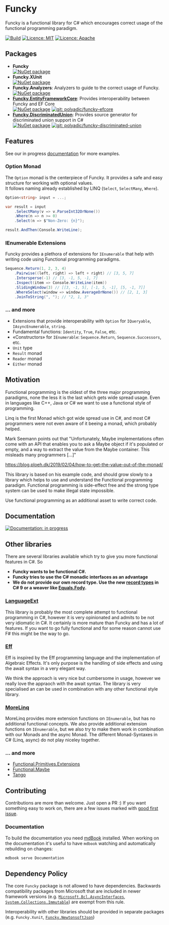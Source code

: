 # Funcky

Funcky is a functional library for C# which encourages correct usage of the functional programming paradigm.

[![Build](https://github.com/polyadic/funcky/workflows/Build/badge.svg)](https://github.com/messerli-informatik-ag/funcky/actions?query=workflow%3ABuild)
[![Licence: MIT](https://img.shields.io/badge/licence-MIT-green)](https://raw.githubusercontent.com/polyadic/funcky/main/LICENSE-MIT)
[![Licence: Apache](https://img.shields.io/badge/licence-Apache-green)](https://raw.githubusercontent.com/polyadic/funcky/main/LICENSE-Apache)

## Packages

* **Funcky** \
  [![NuGet package](https://buildstats.info/nuget/Funcky)](https://www.nuget.org/packages/Funcky)
* **Funcky.XUnit** \
  [![NuGet package](https://buildstats.info/nuget/Funcky.XUnit)](https://www.nuget.org/packages/Funcky.XUnit)
* **Funcky.Analyzers**: Analyzers to guide to the correct usage of Funcky. \
  [![NuGet package](https://buildstats.info/nuget/Funcky.Analyzers)](https://www.nuget.org/packages/Funcky.Analyzers)
* **[Funcky.EntityFrameworkCore](https://github.com/polyadic/funcky-efcore)**: Provides interoperability between Funcky and EF Core \
  [![NuGet package](https://buildstats.info/nuget/Funcky.EntityFrameworkCore)](https://www.nuget.org/packages/Funcky.EntityFrameworkCore)
  [![git: polyadic/funcky-efcore](https://img.shields.io/badge/git-polyadic%2Ffuncky--efcore-blue)](https://github.com/polyadic/funcky-efcore)
* **[Funcky.DiscriminatedUnion](https://github.com/polyadic/funcky-discriminated-union)**: Provides source generator for discriminated union support in C# \
  [![NuGet package](https://buildstats.info/nuget/Funcky.DiscriminatedUnion)](https://www.nuget.org/packages/Funcky.DiscriminatedUnion)
  [![git: polyadic/funcky-discriminated-union](https://img.shields.io/badge/git-polyadic%2Ffuncky--discriminated--union-blue)](https://github.com/polyadic/funcky-discriminated-union)

## Features

See our in progress [documentation](https://polyadic.github.io/funcky/) for more examples.

### Option Monad

The `Option` monad is the centerpiece of Funcky. It provides a safe and easy structure for working with optional values. \
It follows naming already established by LINQ (`Select`, `SelectMany`, `Where`).

```cs
Option<string> input = ...;

var result = input
    .SelectMany(v => v.ParseInt32OrNone())
    .Where(n => n >= 0)
    .Select(n => $"Non-Zero: {n}");

result.AndThen(Console.WriteLine);
```

### IEnumerable Extensions

Funcky provides a plethora of extensions for `IEnumerable` that help with writing code using Functional programming paradigms.

```cs
Sequence.Return(1, 2, 3, 4)
    .Pairwise((left, right) => left + right) // [3, 5, 7]
    .Intersperse(-1) // [3, -1, 5, -1, 7]
    .Inspect(item => Console.WriteLine(item))
    .SlidingWindow(3) // [[3, -1, 5], [-1, 5, -1], [5, -1, 7]]
    .WhereSelect(window => window.AverageOrNone()) // [2, 1, 3]
    .JoinToString(", "); // "2, 1, 3"
```

### … and more

* Extensions that provide interoperability with `Option` for `IQueryable`, `IAsyncEnumerable`, `string`.
* Fundamental functions: `Identity`, `True`, `False`, etc.
* «Constructors» for `IEnumerable`: `Sequence.Return`, `Sequence.Successors`, etc.
* `Unit` type
* `Result` monad
* `Reader` monad
* `Either` monad

## Motivation

Functional programming is the oldest of the three major programming paradigms, none the less it is the last which gets wide spread usage. Even in languages like C++, Java or C# we want to use a functional style of programming.

Linq is the first Monad which got wide spread use in C#, and most C# programmers were not even aware of it beeing a monad, which probably helped.

Mark Seemann points out that "Unfortunately, Maybe implementations often come with an API that enables you to ask a Maybe object if it's populated or empty, and a way to extract the value from the Maybe container. This misleads many programmers [...]"

https://blog.ploeh.dk/2019/02/04/how-to-get-the-value-out-of-the-monad/

This library is based on his example code, and should grow slowly to a library which helps to use and understand the Functional programming paradigm. Functional programming is side-effect free and the strong type system can be used to make illegal state impossible.

Use functional programming as an additional asset to write correct code.

## Documentation

[![Documentation: in progress](https://img.shields.io/badge/documentation-in%20progress-orange)](https://polyadic.github.io/funcky/)

## Other libraries

There are several libraries available which try to give you more functional features in C#. So

* **Funcky wants to be functional C#.**
* **Funcky tries to use the C# monadic interfaces as an advantage**
* **We do not provide our own record type. Use the new [record types] in C# 9 or a weaver like [Equals.Fody].**

### [LanguageExt](https://github.com/louthy/language-ext)

This library is probably the most complete attempt to functional programming in C#, however it is very opinionated and admits to be not very idiomatic in C#. It certainly is more mature than Funcky and has a lot of features. If you want to go fully functional and for some reason cannot use F# this might be the way to go.

### [Eff](https://github.com/nessos/Eff)

Eff is inspired by the Eff programming language and the implementation of Algebraic Effects. It's only purpose is the handling of side effects and using the await syntax in a very elegant way.

We think the approach is very nice but cumbersome in usage, however we really love the appraoch with the await syntax. The library is very specialised an can be used in combination with any other functional style library.

### [MoreLinq](https://github.com/morelinq/MoreLINQ/)

MoreLinq provides more extension functions on `IEnumerable`, but has no additional functional concepts. We also provide additional extension functions on `IEnumerable`, but we also try to make them work in combination with our Monads and the async Monad. The different Monad-Syntaxes in C# (Linq, async) do not play niceley together.

### … and more

* [Functional.Primitives.Extensions](https://github.com/JohannesMoersch/Functional)
* [Functional.Maybe](https://github.com/AndreyTsvetkov/Functional.Maybe)
* [Tango](https://github.com/gabrielschade/tango)

## Contributing

Contributions are more than welcome. Just open a PR :)
If you want something easy to work on, there are a few issues marked with [good first issue].

### Documentation

To build the documentation you need [mdBook] installed.
When working on the documentation it's useful to have `mdbook` watching and automatically rebuilding on changes:

```bash
mdbook serve Documentation
```

## Dependency Policy

The core `Funcky` package is not allowed to have dependencies. Backwards compatibility packages from Microsoft that are included in
newer framework versions (e.g. [`Microsoft.Bcl.AsyncInterfaces`], [`System.Collections.Immutable`]) are exempt from this rule.

Interoperability with other libraries should be provided in separate packages (e.g. `Funcky.Xunit`, [`Funcky.NewtonsoftJson`])


[good first issue]: https://github.com/polyadic/funcky/labels/good%20first%20issue
[mdBook]: https://github.com/rust-lang/mdBook
[`Funcky.NewtonsoftJson`]: https://github.com/polyadic/funcky-newtonsoftjson
[`Microsoft.Bcl.AsyncInterfaces`]: https://www.nuget.org/packages/Microsoft.Bcl.AsyncInterfaces
[`System.Collections.Immutable`]: https://www.nuget.org/packages/System.Collections.Immutable
[record types]: https://docs.microsoft.com/en-us/dotnet/csharp/tutorials/exploration/records
[Equals.Fody]: https://github.com/Fody/Equals
